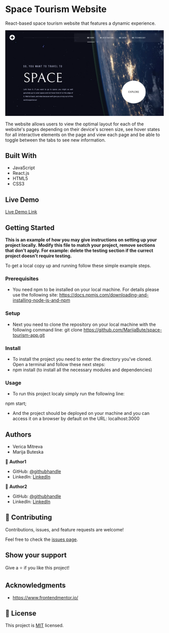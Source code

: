 # Space Tourism Website

React-based space tourism website that features a dynamic experience.

![screenshot](./src/components/assets/app_desktop_screenshot.png)

The website allows users to view the optimal layout for each of the website's pages depending on their device's screen size, see hover states for all interactive elements on the page and view each page and be able to toggle between the tabs to see new information.

## Built With

- JavaScript
- React.js
- HTML5
- CSS3

## Live Demo

[Live Demo Link](https://space-tourism-react-project.netlify.app/)

## Getting Started

**This is an example of how you may give instructions on setting up your project locally.**
**Modify this file to match your project, remove sections that don't apply. For example: delete the testing section if the currect project doesn't require testing.**


To get a local copy up and running follow these simple example steps.

### Prerequisites

* You need npm to be installed on your local machine. For details please use the following site: 
https://docs.npmjs.com/downloading-and-installing-node-js-and-npm

### Setup

* Next you need to clone the repository on your local machine with the following command line:
git clone https://github.com/MarijaBute/space-tourism-app.git

### Install

* To install the project you need to enter the directory you've cloned. Open a terminal and follow these next steps:
* npm install (to install all the necessary modules and dependencies)

### Usage

* To run this project localy simply run the following line:

npm start;

* And the project should be deployed on your machine and you can access it on a browser by default on the URL: localhost:3000

## Authors

- Verica Mitreva
- Marija Buteska

👤 **Author1**

- GitHub: [@githubhandle](https://github.com/vericamitreva)
- LinkedIn: [LinkedIn](https://www.linkedin.com/in/vericamitreva)

👤 **Author2**

- GitHub: [@githubhandle](https://github.com/MarijaBute)
- LinkedIn: [LinkedIn](https://www.linkedin.com/in/marija-buteska-458a34263/)

## 🤝 Contributing

Contributions, issues, and feature requests are welcome!

Feel free to check the [issues page](issues/).

## Show your support

Give a ⭐️ if you like this project!

## Acknowledgments

- https://www.frontendmentor.io/

## 📝 License

This project is [MIT](lic.url) licensed.